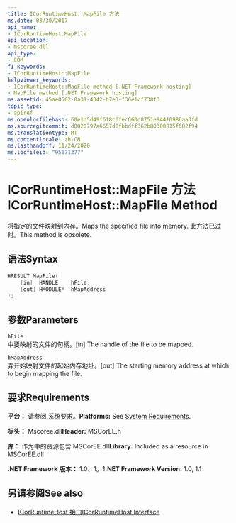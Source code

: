 ```yaml
---
title: ICorRuntimeHost::MapFile 方法
ms.date: 03/30/2017
api_name:
- ICorRuntimeHost.MapFile
api_location:
- mscoree.dll
api_type:
- COM
f1_keywords:
- ICorRuntimeHost::MapFile
helpviewer_keywords:
- ICorRuntimeHost::MapFile method [.NET Framework hosting]
- MapFile method [.NET Framework hosting]
ms.assetid: 45ae0502-0a31-4342-b7e3-f36e1cf738f3
topic_type:
- apiref
ms.openlocfilehash: 60e1d5d49f6f8c6fec060d8751e94410986aa3fd
ms.sourcegitcommit: d8020797a6657d0fbbdff362b80300815f682f94
ms.translationtype: MT
ms.contentlocale: zh-CN
ms.lasthandoff: 11/24/2020
ms.locfileid: "95671377"
---
```

# <a name="icorruntimehostmapfile-method"></a><span data-ttu-id="86da4-102">ICorRuntimeHost::MapFile 方法</span><span class="sxs-lookup"><span data-stu-id="86da4-102">ICorRuntimeHost::MapFile Method</span></span>

<span data-ttu-id="86da4-103">将指定的文件映射到内存。</span><span class="sxs-lookup"><span data-stu-id="86da4-103">Maps the specified file into memory.</span></span> <span data-ttu-id="86da4-104">此方法已过时。</span><span class="sxs-lookup"><span data-stu-id="86da4-104">This method is obsolete.</span></span>  
  
## <a name="syntax"></a><span data-ttu-id="86da4-105">语法</span><span class="sxs-lookup"><span data-stu-id="86da4-105">Syntax</span></span>  
  
```cpp  
HRESULT MapFile(  
    [in]  HANDLE    hFile,  
    [out] HMODULE*  hMapAddress  
);  
```  
  
## <a name="parameters"></a><span data-ttu-id="86da4-106">参数</span><span class="sxs-lookup"><span data-stu-id="86da4-106">Parameters</span></span>  

 `hFile`  
 <span data-ttu-id="86da4-107">中要映射的文件的句柄。</span><span class="sxs-lookup"><span data-stu-id="86da4-107">[in] The handle of the file to be mapped.</span></span>  
  
 `hMapAddress`  
 <span data-ttu-id="86da4-108">弄开始映射文件的起始内存地址。</span><span class="sxs-lookup"><span data-stu-id="86da4-108">[out] The starting memory address at which to begin mapping the file.</span></span>  
  
## <a name="requirements"></a><span data-ttu-id="86da4-109">要求</span><span class="sxs-lookup"><span data-stu-id="86da4-109">Requirements</span></span>  

 <span data-ttu-id="86da4-110">**平台：** 请参阅 [系统要求](../../get-started/system-requirements.md)。</span><span class="sxs-lookup"><span data-stu-id="86da4-110">**Platforms:** See [System Requirements](../../get-started/system-requirements.md).</span></span>  
  
 <span data-ttu-id="86da4-111">**标头：** Mscoree.dll</span><span class="sxs-lookup"><span data-stu-id="86da4-111">**Header:** MSCorEE.h</span></span>  
  
 <span data-ttu-id="86da4-112">**库：** 作为中的资源包含 MSCorEE.dll</span><span class="sxs-lookup"><span data-stu-id="86da4-112">**Library:** Included as a resource in MSCorEE.dll</span></span>  
  
 <span data-ttu-id="86da4-113">**.NET Framework 版本：** 1.0、1。1</span><span class="sxs-lookup"><span data-stu-id="86da4-113">**.NET Framework Version:** 1.0, 1.1</span></span>  
  
## <a name="see-also"></a><span data-ttu-id="86da4-114">另请参阅</span><span class="sxs-lookup"><span data-stu-id="86da4-114">See also</span></span>

- [<span data-ttu-id="86da4-115">ICorRuntimeHost 接口</span><span class="sxs-lookup"><span data-stu-id="86da4-115">ICorRuntimeHost Interface</span></span>](icorruntimehost-interface.md)
